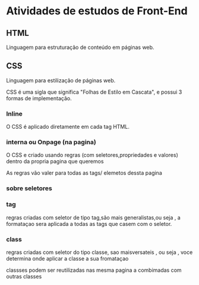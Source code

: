 # Atividades de estudos de Front-End

## HTML

Linguagem para estruturação de conteúdo em páginas web.

## CSS

Linguagem para estilização de páginas web.

CSS é uma sigla que significa "Folhas de Estilo em Cascata", e possui 3 formas de implementação.

### Inline

O CSS é aplicado diretamente em cada tag HTML.

### interna ou Onpage (na pagina)

O CSS e criado usando regras (com seletores,propriedades e valores) dentro da propria pagina que queremos 

As regras vão valer para todas as tags/
elemetos dessta pagina

### sobre seletores 



###  tag

regras criadas com seletor de tipo tag,são mais generalistas,ou seja , a formataçao sera aplicada a todas as tags que casem com o seletor.


### class

regras criadas com seletor do tipo classe, sao maisversateis , ou seja , voce determina onde aplicar a classe a sua fromataçao

classses podem ser reutilizadas nas mesma pagina a combimadas com outras classes
